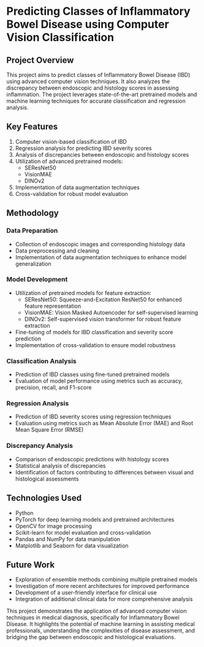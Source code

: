 # Predicting Classes of Inflammatory Bowel Disease using Computer Vision Classification

## Project Overview
This project aims to predict classes of Inflammatory Bowel Disease (IBD) using advanced computer vision techniques. It also analyzes the discrepancy between endoscopic and histology scores in assessing inflammation. The project leverages state-of-the-art pretrained models and machine learning techniques for accurate classification and regression analysis.

## Key Features
1. Computer vision-based classification of IBD
2. Regression analysis for predicting IBD severity scores
3. Analysis of discrepancies between endoscopic and histology scores
4. Utilization of advanced pretrained models:
   - SEResNet50
   - VisionMAE
   - DINOv2
5. Implementation of data augmentation techniques
6. Cross-validation for robust model evaluation

## Methodology

### Data Preparation
- Collection of endoscopic images and corresponding histology data
- Data preprocessing and cleaning
- Implementation of data augmentation techniques to enhance model generalization

### Model Development
- Utilization of pretrained models for feature extraction:
  - SEResNet50: Squeeze-and-Excitation ResNet50 for enhanced feature representation
  - VisionMAE: Vision Masked Autoencoder for self-supervised learning
  - DINOv2: Self-supervised vision transformer for robust feature extraction
- Fine-tuning of models for IBD classification and severity score prediction
- Implementation of cross-validation to ensure model robustness

### Classification Analysis
- Prediction of IBD classes using fine-tuned pretrained models
- Evaluation of model performance using metrics such as accuracy, precision, recall, and F1-score

### Regression Analysis
- Prediction of IBD severity scores using regression techniques
- Evaluation using metrics such as Mean Absolute Error (MAE) and Root Mean Square Error (RMSE)

### Discrepancy Analysis
- Comparison of endoscopic predictions with histology scores
- Statistical analysis of discrepancies
- Identification of factors contributing to differences between visual and histological assessments

## Technologies Used
- Python
- PyTorch for deep learning models and pretrained architectures
- OpenCV for image processing
- Scikit-learn for model evaluation and cross-validation
- Pandas and NumPy for data manipulation
- Matplotlib and Seaborn for data visualization


## Future Work
- Exploration of ensemble methods combining multiple pretrained models
- Investigation of more recent architectures for improved performance
- Development of a user-friendly interface for clinical use
- Integration of additional clinical data for more comprehensive analysis

This project demonstrates the application of advanced computer vision techniques in medical diagnosis, specifically for Inflammatory Bowel Disease. It highlights the potential of machine learning in assisting medical professionals, understanding the complexities of disease assessment, and bridging the gap between endoscopic and histological evaluations.
